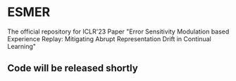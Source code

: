# ESMER
The official repository for ICLR'23 Paper "Error Sensitivity Modulation based Experience Replay: Mitigating Abrupt Representation Drift in Continual Learning"

 ## Code will be released shortly
